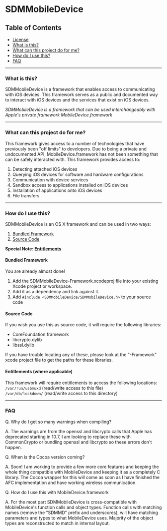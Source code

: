 SDMMobileDevice
===============

## Table of Contents
* [License](./LICENSE)
* [What is this?](#what-is-this)
* [What can this project do for me?](#what-can-this-project-do-for-me)
* [How do I use this?](#how-do-i-use-this)
* [FAQ](#faq)


***

### What is this?
SDMMobileDevice is a framework that enables access to communicating with iOS devices. This framework serves as a public and documented way to interact with iOS devices and the services that exist on iOS devices. 

_SDMMobileDevice is a framework that can be used interchangeably with Apple's private framework MobileDevice.framework_

***

### What can this project do for me?
This framework gives access to a number of technologies that have previously been "off limits" to developers. Due to being a private and undocumented API, MobileDevice.framework has not been something that can be safely interacted with. This framework provides access to:

1. Detecting attached iOS devices
2. Querying iOS devices for software and hardware configurations
3. Communication with device services
4. Sandbox access to applications installed on iOS devices
5. Installation of applications onto iOS devices
6. File transfers



***

### How do I use this?
SDMMobileDevice is an OS X framework and can be used in two ways:

1. [Bundled Framework](#bundled-framework)
2. [Source Code](#source-code)

**Special Note: [Entitlements](#entitlements-where-applicable)**



#### Bundled Framework
You are already almost done!

1. Add the SDMMobileDevice-Framework.xcodeproj file into your existing Xcode project or workspace. 
2. Add it as a dependency and link against it.
3. Add `#include <SDMMobileDevice/SDMMobileDevice.h>` to your source code

#### Source Code
If you wish you use this as source code, it will require the following libraries:

* CoreFoundation.framework
* libcrypto.dylib
* libssl.dylib

If you have trouble locating any of these, please look at the "-Framework" xcode project file to get the paths for these libraries.


#### Entitlements (where applicable)
This framework will require entitlements to access the following locations:  
`/var/run/usbmuxd` (read/write access to this file)  
`/var/db/lockdown/` (read/write access to this directory)


***

### FAQ

Q. Why do I get so many warnings when compiling?

A. The warnings are from the openssl and libcrypto calls that Apple has deprecated starting in 10.7, I am looking to replace these with CommonCrypto or bundling openssl and libcrypto so these errors don't happen.

Q. When is the Cocoa version coming?

A. Soon! I am working to provide a few more core features and keeping the whole thing compatible with MobileDevice and keeping it as a completely C library. The Cocoa wrapper for this will come as soon as I have finished the AFC implementation and have working wireless communication.


Q. How do I use this with MobileDevice.framework

A. For the most part SDMMobileDevice is cross-compatible with MobileDevice's function calls and object types. Function calls with matching names (remove the "SDMMD" prefix and underscores), will have matching parameters and types to what MobileDevice uses. Majority of the object types are reconstructed to match in internal layout.